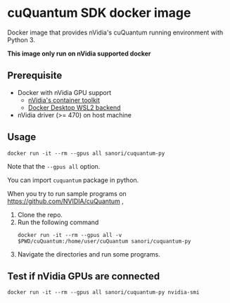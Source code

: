 # cuQuantum SDK docker image
Docker image that provides nVidia's cuQuantum running environment with Python 3.

**This image only run on nVidia supported docker**

## Prerequisite
- Docker with nVidia GPU support
  - [nVidia's container toolkit](https://docs.nvidia.com/datacenter/cloud-native/container-toolkit/overview.html)
  - [Docker Desktop WSL2 backend](https://docs.docker.com/desktop/windows/wsl/#gpu-support)
- nVidia driver (>= 470) on host machine

## Usage
```
docker run -it --rm --gpus all sanori/cuquantum-py
```
Note that the `--gpus all` option.

You can import `cuquantum` package in python.

When you try to run sample programs on https://github.com/NVIDIA/cuQuantum ,
1. Clone the repo.
2. Run the following command
    ```
    docker run -it --rm --gpus all -v $PWD/cuQuantum:/home/user/cuQuantum sanori/cuquantum-py
    ```
3. Navigate the directories and run some programs.

## Test if nVidia GPUs are connected
```
docker run -it --rm --gpus all sanori/cuquantum-py nvidia-smi
```
